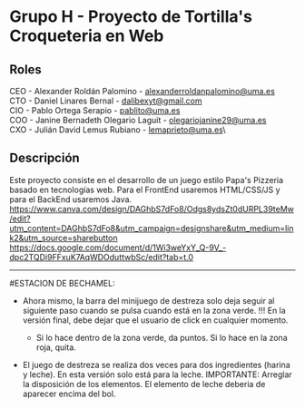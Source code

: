 # Grupo H - Proyecto de Tortilla's Croqueteria en Web
## Roles
CEO - Alexander Roldán Palomino - alexanderroldanpalomino@uma.es\
CTO - Daniel Linares Bernal - dalibexyt@gmail.com\
CIO - Pablo Ortega Serapio - pablito@uma.es\
COO - Janine Bernadeth Olegario Laguit - olegariojanine29@uma.es\
CXO - Julián David Lemus Rubiano - lemaprieto@uma.es\
## Descripción
Este proyecto consiste en el desarrollo de un juego estilo Papa's Pizzeria basado en tecnologías web. Para el FrontEnd usaremos HTML/CSS/JS y para el BackEnd usaremos Java.\
https://www.canva.com/design/DAGhbS7dFo8/Odgs8ydsZt0dURPL39teMw/edit?utm_content=DAGhbS7dFo8&utm_campaign=designshare&utm_medium=link2&utm_source=sharebutton \
https://docs.google.com/document/d/1Wi3weYxY_Q-9V_-dpc2TQDi9FFxuK7AqWDOduttwbSc/edit?tab=t.0
***



#ESTACION DE BECHAMEL:

- Ahora mismo, la barra del minijuego de destreza solo deja seguir al siguiente paso
cuando se pulsa cuando está en la zona verde.
	!!! En la versión final, debe dejar que el usuario de click en cualquier momento.
	- Si lo hace dentro de la zona verde, da puntos. Si lo hace en la zona roja, quita.

- El juego de destreza se realiza dos veces para dos ingredientes (harina y leche). En esta versión
solo está para la leche.
    IMPORTANTE: Arreglar la disposición de los elementos. El elemento de leche deberia de aparecer encima del bol.